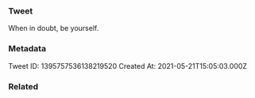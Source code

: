### Tweet
When in doubt, be yourself.

### Metadata
Tweet ID: 1395757536138219520
Created At: 2021-05-21T15:05:03.000Z

### Related

